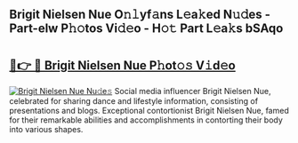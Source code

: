 ## Brigit Nielsen Nue O𝚗𝚕yf𝚊ns L𝚎a𝚔ed N𝚞𝚍es - Part-elw P𝚑𝚘tos Vi𝚍𝚎o - H𝚘𝚝 Part L𝚎a𝚔s bSAqo

# <h2><a href="http://kf7d5g.oniu.top/?m=Brigit+Nielsen+Nue">🔗👉 🔴 Brigit Nielsen Nue P𝚑ot𝚘𝚜 V𝚒d𝚎o</a></h2>

[![Brigit Nielsen Nue Nu𝚍e𝚜](https://i.imgur.com/0qMVB7G.gif)](http://kf7d5g.oniu.top/?m=Brigit+Nielsen+Nue)
Social media influencer Brigit Nielsen Nue, celebrated for sharing dance and lifestyle information, consisting of presentations and blogs. Exceptional contortionist Brigit Nielsen Nue, famed for their remarkable abilities and accomplishments in contorting their body into various shapes.  
